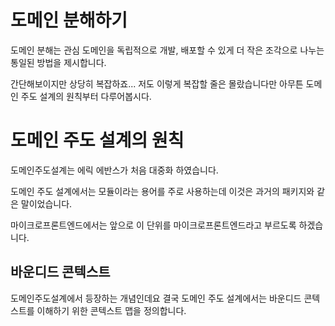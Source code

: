 # 도메인 분해하기

도메인 분해는 관심 도메인을 독립적으로 개발, 배포할 수 있게 더 작은 조각으로 나누는 통일된 방법을 제시합니다.

간단해보이지만 상당히 복잡하죠... 저도 이렇게 복잡할 줄은 몰랐습니다만 아무튼 도메인 주도 설계의 원칙부터 다루어봅시다.

# 도메인 주도 설계의 원칙

도메인주도설계는 에릭 에반스가 처음 대중화 하였습니다. 

도메인 주도 설계에서는 모듈이라는 용어를 주로 사용하는데 이것은 과거의 패키지와 같은 말이었습니다.

마이크로프론트엔드에서는 앞으로 이 단위를 마이크로프론트엔드라고 부르도록 하겠습니다.


## 바운디드 콘텍스트

도메인주도설계에서 등장하는 개념인데요 결국 도메인 주도 설계에서는  바운디드 콘텍스트를 이해하기 위한 콘텍스트 맵을 정의합니다.